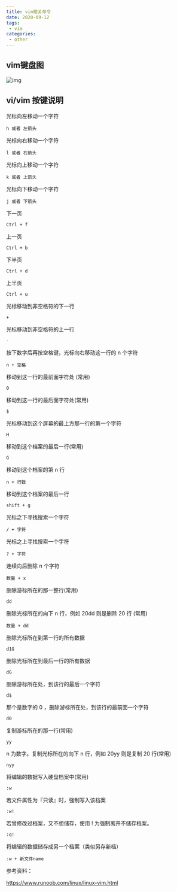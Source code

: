 ```yaml
---
title: vim相关命令
date: 2020-09-12
tags:
 - vim
categories:
 - other
---
```


## vim键盘图

![img](https://www.runoob.com/wp-content/uploads/2015/10/vi-vim-cheat-sheet-sch.gif)



## vi/vim 按键说明

光标向左移动一个字符

```
h 或者 左箭头
```

光标向右移动一个字符

```
l 或者 右箭头
```

光标向上移动一个字符

```
k 或者 上箭头
```

光标向下移动一个字符

```
j 或者 下箭头
```

下一页

```
Ctrl + f
```

上一页

```
Ctrl + b
```

下半页

```
Ctrl + d
```

上半页

```
Ctrl + u
```

光标移动到非空格符的下一行

```
+
```

光标移动到非空格符的上一行

```
-
```

按下数字后再按空格键，光标向右移动这一行的 n 个字符

```
n + 空格
```

移动到这一行的最前面字符处 (常用)

```
0
```

移动到这一行的最后面字符处(常用)

```
$
```

光标移动到这个屏幕的最上方那一行的第一个字符

```
H
```

移动到这个档案的最后一行(常用)

```
G
```

移动到这个档案的第 n 行

```
n + 行数
```

移动到这个档案的最后一行

```
shift + g
```

光标之下寻找搜索一个字符

```
/ + 字符
```

光标之上寻找搜索一个字符

```
? + 字符
```

连续向后删除 n 个字符

```
数量 + x
```

删除游标所在的那一整行(常用)

```
dd
```

删除光标所在的向下 n 行，例如 20dd 则是删除 20 行 (常用)

```
数量 + dd
```

删除光标所在到第一行的所有数据

```
d1G
```

删除光标所在到最后一行的所有数据

```
dG
```

删除游标所在处，到该行的最后一个字符

```
d$
```

那个是数字的 0 ，删除游标所在处，到该行的最前面一个字符

```
d0
```

复制游标所在的那一行(常用)

```
yy
```

n 为数字。复制光标所在的向下 n 行，例如 20yy 则是复制 20 行(常用)

```
nyy
```

将编辑的数据写入硬盘档案中(常用)

```
:w
```

若文件属性为『只读』时，强制写入该档案

```
:w!
```

若曾修改过档案，又不想储存，使用 ! 为强制离开不储存档案。

```
:q!
```

将编辑的数据储存成另一个档案（类似另存新档）

```
:w + 新文件name
```



参考资料：

https://www.runoob.com/linux/linux-vim.html





​                                                                                                                                                                  